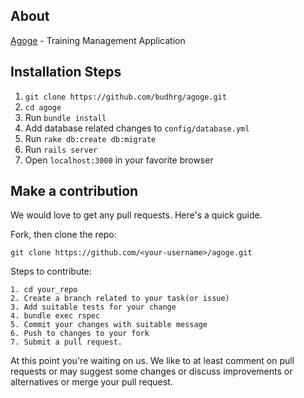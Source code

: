 ## About
[Agoge](http://en.wikipedia.org/wiki/Agoge) - Training Management Application

## Installation Steps
1. `git clone https://github.com/budhrg/agoge.git`
2. `cd agoge`
3. Run
   `bundle install`
4. Add database related changes to `config/database.yml`
5. Run
   `rake db:create db:migrate`
6. Run
   `rails server`
7. Open `localhost:3000` in your favorite browser

## Make a contribution
We would love to get any pull requests. Here's a quick guide.

Fork, then clone the repo:

    git clone https://github.com/<your-username>/agoge.git

Steps to contribute:

    1. cd your_repo
    2. Create a branch related to your task(or issue)
    3. Add suitable tests for your change
    4. bundle exec rspec
    5. Commit your changes with suitable message
    6. Push to changes to your fork
    7. Submit a pull request.

At this point you're waiting on us. We like to at least comment on pull requests
or may suggest some changes or discuss improvements or alternatives or merge your
pull request.
